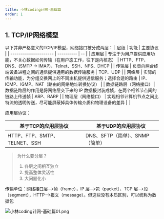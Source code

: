 ```yaml
---
title: 小林coding计网-基础篇
order: 1
---
```


## 1. TCP/IP网络模型

以下并非严格意义的TCP/IP模型，网络接口被分成两层：
| 层级                   | 功能             | 主要协议                |
| ---------------------- | ---------- | -- |
| 应用层                 | 专注于为用户提供应用功能，不关心数据如何传输（在用户态工作，往下是内核态） | HTTP、FTP、 DNS、(SMTP -> IMAP)、Telnet、SSH、NFS、DHCP |
| 传输层                 | 负责向两台终端设备进程之间的通信提供通用的数据传输服务     | TCP、UDP                                                     |
| 网络层                 | 实际的传输功能，为分组交换网上的不同主机提供通信服务；选择合适的路由 | IP、ICMP、IGMP、NAT（路由的网络地址转换协议）                |
| 数据链路层（网络接口） | 数据链路层的作用是将网络层交下来的 IP 数据报封装成帧，在两个相邻节点间的链路上传送帧 | ARP、RARP                                                    |
| 物理层（网络接口）     | 实现相邻计算机节点之间比特流的透明传送，尽可能屏蔽掉具体传输介质和物理设备的差异 |                                                              |

应用层协议：

| 基于TCP的应用层协议          | 基于UDP的应用层协议             |
| ---------------------------- | ------------------------------- |
| HTTP、FTP、SMTP、TELNET、SSH | DNS、SFTP（简单）、SNMP（简单） |

> 为什么要分层？
>
> 1. 各层之间相互独立
> 2. 提高整体灵活性
> 3. 大问题化小

传输单位：网络接口层–>帧（frame），IP 层–>包（packet），TCP 层–>段（segment），HTTP–>报文（message）。但这些没有本质区别，可以统称为数据包

![小林coding计网-基础篇01.png](https://zhf-picture.oss-cn-qingdao.aliyuncs.com/my-img/小林coding计网-基础篇01.png)
